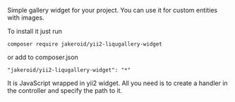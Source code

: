 Simple gallery widget for your project. You can use it for custom entities with images.


To install it just run
```
composer require jakeroid/yii2-liqugallery-widget
```
or add to composer.json
```
"jakeroid/yii2-liqugallery-widget": "*"
```


It is JavaScript wrapped in yii2 widget. All you need is to create a handler in the controller and specify the path to it.